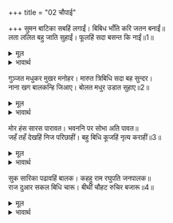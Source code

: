 +++
title = "02 चौपाई"

+++
सुमन बाटिका सबहिं लगाईं। बिबिध भाँति करि जतन बनाईं॥  
लता ललित बहु जाति सुहाईं। फूलहिं सदा बसन्त कि नाईं॥1॥  

<details><summary>मूल</summary>

सुमन बाटिका सबहिं लगाईं। बिबिध भाँति करि जतन बनाईं॥  
लता ललित बहु जाति सुहाईं। फूलहिं सदा बसन्त कि नाईं॥1॥  
</details>

<details><summary>भावार्थ</summary>

सभी लोगों ने भिन्न-भिन्न प्रकार की पुष्पों की वाटिकाएँ यत्न करके लगा रखी हैं, जिनमें बहुत जातियों की सुन्दर और ललित लताएँ सदा वसन्त की तरह फूलती रहती हैं॥1॥  
</details>

गुञ्जत मधुकर मुखर मनोहर। मारुत त्रिबिधि सदा बह सुन्दर।  
नाना खग बालकन्हि जिआए। बोलत मधुर उडात सुहाए॥2॥  

<details><summary>मूल</summary>

गुञ्जत मधुकर मुखर मनोहर। मारुत त्रिबिधि सदा बह सुन्दर।  
नाना खग बालकन्हि जिआए। बोलत मधुर उडात सुहाए॥2॥  
</details>

<details><summary>भावार्थ</summary>

भौंरे मनोहर स्वर से गुञ्जार करते हैं। सदा तीनों प्रकार की सुन्दर वायु बहती रहती है। बालकों ने बहुत से पक्षी पाल रखे हैं, जो मधुर बोली बोलते हैं और उडने में सुन्दर लगते हैं॥2॥  
</details>

मोर हंस सारस पारावत। भवननि पर सोभा अति पावत॥  
जहँ तहँ देखहिं निज परिछाहीं। बहु बिधि कूजहिं नृत्य कराहीं॥3॥  

<details><summary>मूल</summary>

मोर हंस सारस पारावत। भवननि पर सोभा अति पावत॥  
जहँ तहँ देखहिं निज परिछाहीं। बहु बिधि कूजहिं नृत्य कराहीं॥3॥  
</details>

<details><summary>भावार्थ</summary>

मोर, हंस, सारस और कबूतर घरों के ऊपर बडी ही शोभा पाते हैं। वे पक्षी (मणियों की दीवारों में और छत में) जहाँ-तहाँ अपनी परछाईं देखकर (वहाँ दूसरे पक्षी समझकर) बहुत प्रकार से मधुर बोली बोलते और नृत्य करते हैं॥3॥  
</details>

सुक सारिका पढावहिं बालक। कहहु राम रघुपति जनपालक॥  
राज दुआर सकल बिधि चारू। बीथीं चौहट रुचिर बजारू॥4॥  

<details><summary>मूल</summary>

सुक सारिका पढावहिं बालक। कहहु राम रघुपति जनपालक॥  
राज दुआर सकल बिधि चारू। बीथीं चौहट रुचिर बजारू॥4॥  
</details>

<details><summary>भावार्थ</summary>

बालक तोता-मैना को पढाते हैं कि कहो- 'राम' 'रघुपति' 'जनपालक'। राजद्वार सब प्रकार से सुन्दर है। गलियाँ, चौराहे और बाजार सभी सुन्दर हैं॥4॥  
</details>

